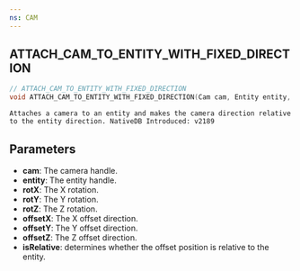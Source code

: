 ```yaml
---
ns: CAM
---
```

## ATTACH_CAM_TO_ENTITY_WITH_FIXED_DIRECTION

```c
// ATTACH_CAM_TO_ENTITY_WITH_FIXED_DIRECTION
void ATTACH_CAM_TO_ENTITY_WITH_FIXED_DIRECTION(Cam cam, Entity entity, float rotX, float rotY, float rotZ, float offsetX, float offsetY, float offsetZ, BOOL isRelative);
```

```
Attaches a camera to an entity and makes the camera direction relative to the entity direction. NativeDB Introduced: v2189
```

## Parameters
* **cam**: The camera handle.
* **entity**: The entity handle.
* **rotX**: The X rotation.
* **rotY**: The Y rotation.
* **rotZ**: The Z rotation.
* **offsetX**: The X offset direction.
* **offsetY**: The Y offset direction.
* **offsetZ**: The Z offset direction.
* **isRelative**: determines whether the offset position is relative to the entity.
